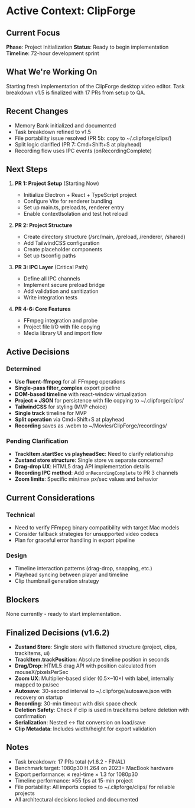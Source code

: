 # Active Context: ClipForge

## Current Focus
**Phase**: Project Initialization
**Status**: Ready to begin implementation
**Timeline**: 72-hour development sprint

## What We're Working On
Starting fresh implementation of the ClipForge desktop video editor. Task breakdown v1.5 is finalized with 17 PRs from setup to QA.

## Recent Changes
- Memory Bank initialized and documented
- Task breakdown refined to v1.5
- File portability issue resolved (PR 5b: copy to ~/.clipforge/clips/)
- Split logic clarified (PR 7: Cmd+Shift+S at playhead)
- Recording flow uses IPC events (onRecordingComplete)

## Next Steps
1. **PR 1: Project Setup** (Starting Now)
   - Initialize Electron + React + TypeScript project
   - Configure Vite for renderer bundling
   - Set up main.ts, preload.ts, renderer entry
   - Enable contextIsolation and test hot reload

2. **PR 2: Project Structure**
   - Create directory structure (/src/main, /preload, /renderer, /shared)
   - Add TailwindCSS configuration
   - Create placeholder components
   - Set up tsconfig paths

3. **PR 3: IPC Layer** (Critical Path)
   - Define all IPC channels
   - Implement secure preload bridge
   - Add validation and sanitization
   - Write integration tests

4. **PR 4-6: Core Features**
   - FFmpeg integration and probe
   - Project file I/O with file copying
   - Media library UI and import flow

## Active Decisions

### Determined
- **Use fluent-ffmpeg** for all FFmpeg operations
- **Single-pass filter_complex** export pipeline
- **DOM-based timeline** with react-window virtualization
- **Project = JSON** for persistence with file copying to ~/.clipforge/clips/
- **TailwindCSS** for styling (MVP choice)
- **Single track** timeline for MVP
- **Split operation** via Cmd+Shift+S at playhead
- **Recording** saves as .webm to ~/Movies/ClipForge/recordings/

### Pending Clarification
- **TrackItem.startSec vs playheadSec**: Need to clarify relationship
- **Zustand store structure**: Single store vs separate concerns?
- **Drag-drop UX**: HTML5 drag API implementation details
- **Recording IPC method**: Add `onRecordingComplete` to PR 3 channels
- **Zoom limits**: Specific min/max px/sec values and behavior

## Current Considerations

### Technical
- Need to verify FFmpeg binary compatibility with target Mac models
- Consider fallback strategies for unsupported video codecs
- Plan for graceful error handling in export pipeline

### Design
- Timeline interaction patterns (drag-drop, snapping, etc.)
- Playhead syncing between player and timeline
- Clip thumbnail generation strategy

## Blockers
None currently - ready to start implementation.

## Finalized Decisions (v1.6.2)
- **Zustand Store**: Single store with flattened structure (project, clips, trackItems, ui)
- **TrackItem.trackPosition**: Absolute timeline position in seconds
- **Drag/Drop**: HTML5 drag API with position calculated from mouseX/pixelsPerSec
- **Zoom UX**: Multiplier-based slider (0.5×–10×) with label, internally mapped to px/sec
- **Autosave**: 30-second interval to ~/.clipforge/autosave.json with recovery on startup
- **Recording**: 30-min timeout with disk space check
- **Deletion Safety**: Check if clip is used in trackItems before deletion with confirmation
- **Serialization**: Nested ↔ flat conversion on load/save
- **Clip Metadata**: Includes width/height for export validation

## Notes
- Task breakdown: 17 PRs total (v1.6.2 - FINAL)
- Benchmark target: 1080p30 H.264 on 2023+ MacBook hardware
- Export performance: ≤ real-time × 1.3 for 1080p30
- Timeline performance: ≥55 fps at 15-min project
- File portability: All imports copied to ~/.clipforge/clips/ for reliable projects
- All architectural decisions locked and documented

